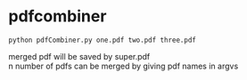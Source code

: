# pdfcombiner

```
python pdfCombiner.py one.pdf two.pdf three.pdf  
```
merged pdf will be saved by super.pdf<br/>
n number of pdfs can be merged by giving pdf names in argvs<br/>
